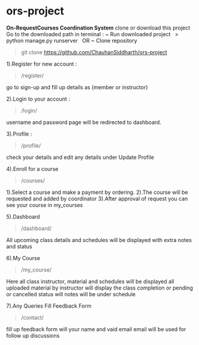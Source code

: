 # ors-project
**On-RequestCourses Coordination System**
clone or download this project
Go to the downloaded path in terminal :
  ~ Run downloaded project 
    > python manage.py runserver
  
  OR
  ~ Clone repository
  > git clone https://github.com/ChauhanSiddharth/ors-project


  
1).Register for new account :
  >  /register/
  
  go to sign-up and fill up details as (member or instructor)

2).Login to your account :
  > /login/
  
  username and password
  page will be redirected to dashboard.

3).Profile :
  >/profile/
  
  check your details and edit any details under Update Profile

4).Enroll for a course
  > /courses/
  
   1).Select a course and make a payment by ordering.
   2).The course will be requested and added by coordinator
   3).After approval of request you can see your course in my_courses
   
5).Dashboard 
  > /dashboard/
  
  All upcoming class details and schedules will be displayed 
  with extra notes and status
  
6).My Course
  > /my_course/
  
  Here all class  instructor, material and schedules will be displayed
  all uploaded material by instructor will display 
  the class completion or pending or cancelled status will notes will be under schedule
  
7).Any Queries Fill Feedback Form
  > /contact/
  
  fill up feedback form will your name and vaid email
  email will be used for follow up discussions
